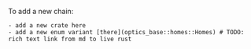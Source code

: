 To add a new chain:

    - add a new crate here
    - add a new enum variant [there](optics_base::homes::Homes) # TODO: rich text link from md to live rust
